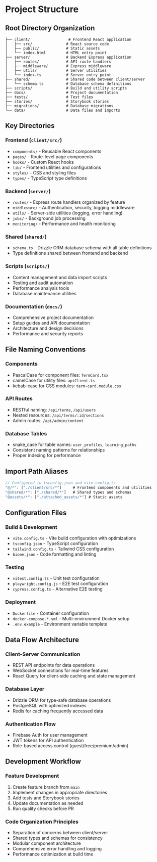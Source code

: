 # Project Structure

## Root Directory Organization

```
├── client/                 # Frontend React application
│   ├── src/               # React source code
│   ├── public/            # Static assets
│   └── index.html         # HTML entry point
├── server/                # Backend Express application
│   ├── routes/            # API route handlers
│   ├── middleware/        # Express middleware
│   ├── utils/             # Server utilities
│   └── index.ts           # Server entry point
├── shared/                # Shared code between client/server
│   └── schema.ts          # Database schema definitions
├── scripts/               # Build and utility scripts
├── docs/                  # Project documentation
├── tests/                 # Test files
├── stories/               # Storybook stories
├── migrations/            # Database migrations
└── data/                  # Data files and imports
```

## Key Directories

### Frontend (`client/src/`)
- `components/` - Reusable React components
- `pages/` - Route-level page components
- `hooks/` - Custom React hooks
- `lib/` - Frontend utilities and configurations
- `styles/` - CSS and styling files
- `types/` - TypeScript type definitions

### Backend (`server/`)
- `routes/` - Express route handlers organized by feature
- `middleware/` - Authentication, security, logging middleware
- `utils/` - Server-side utilities (logging, error handling)
- `jobs/` - Background job processing
- `monitoring/` - Performance and health monitoring

### Shared (`shared/`)
- `schema.ts` - Drizzle ORM database schema with all table definitions
- Type definitions shared between frontend and backend

### Scripts (`scripts/`)
- Content management and data import scripts
- Testing and audit automation
- Performance analysis tools
- Database maintenance utilities

### Documentation (`docs/`)
- Comprehensive project documentation
- Setup guides and API documentation
- Architecture and design decisions
- Performance and security reports

## File Naming Conventions

### Components
- PascalCase for component files: `TermCard.tsx`
- camelCase for utility files: `apiClient.ts`
- kebab-case for CSS modules: `term-card.module.css`

### API Routes
- RESTful naming: `/api/terms`, `/api/users`
- Nested resources: `/api/terms/:id/sections`
- Admin routes: `/api/admin/content`

### Database Tables
- snake_case for table names: `user_profiles`, `learning_paths`
- Consistent naming patterns for relationships
- Proper indexing for performance

## Import Path Aliases

```typescript
// Configured in tsconfig.json and vite.config.ts
"@/*": ["./client/src/*"]     # Frontend components and utilities
"@shared/*": ["./shared/*"]   # Shared types and schemas
"@assets/*": ["./attached_assets/*"] # Static assets
```

## Configuration Files

### Build & Development
- `vite.config.ts` - Vite build configuration with optimizations
- `tsconfig.json` - TypeScript configuration
- `tailwind.config.ts` - Tailwind CSS configuration
- `biome.json` - Code formatting and linting

### Testing
- `vitest.config.ts` - Unit test configuration
- `playwright.config.js` - E2E test configuration
- `cypress.config.ts` - Alternative E2E testing

### Deployment
- `Dockerfile` - Container configuration
- `docker-compose.*.yml` - Multi-environment Docker setup
- `.env.example` - Environment variable template

## Data Flow Architecture

### Client-Server Communication
- REST API endpoints for data operations
- WebSocket connections for real-time features
- React Query for client-side caching and state management

### Database Layer
- Drizzle ORM for type-safe database operations
- PostgreSQL with optimized indexes
- Redis for caching frequently accessed data

### Authentication Flow
- Firebase Auth for user management
- JWT tokens for API authentication
- Role-based access control (guest/free/premium/admin)

## Development Workflow

### Feature Development
1. Create feature branch from `main`
2. Implement changes in appropriate directories
3. Add tests and Storybook stories
4. Update documentation as needed
5. Run quality checks before PR

### Code Organization Principles
- Separation of concerns between client/server
- Shared types and schemas for consistency
- Modular component architecture
- Comprehensive error handling and logging
- Performance optimization at build time